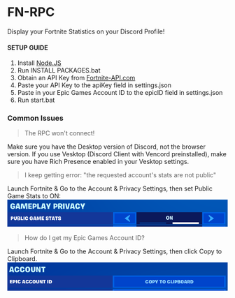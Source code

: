 # FN-RPC
Display your Fortnite Statistics on your Discord Profile!

#### SETUP GUIDE

1. Install [Node.JS](https://nodejs.org/en)
2. Run INSTALL PACKAGES.bat
3. Obtain an API Key from [Fortnite-API.com](https://dash.fortnite-api.com/account)
4. Paste your API Key to the apiKey field in settings.json
5. Paste in your Epic Games Account ID to the epicID field in settings.json
6. Run start.bat

### Common Issues
> The RPC won't connect!

Make sure you have the Desktop version of Discord, not the browser version. If you use Vesktop (Discord Client with Vencord preinstalled), make sure you have Rich Presence enabled in your Vesktop settings.

> I keep getting error: "the requested account's stats are not public"

Launch Fortnite & Go to the Account & Privacy Settings, then set Public Game Stats to ON:
<img src="https://github.com/RiftSTW/FN-RPC/blob/main/images/stats.png"/>

> How do I get my Epic Games Account ID?

Launch Fortnite & Go to the Account & Privacy Settings, then click Copy to Clipboard.
<img src="https://github.com/RiftSTW/FN-RPC/blob/main/images/account.png"/>